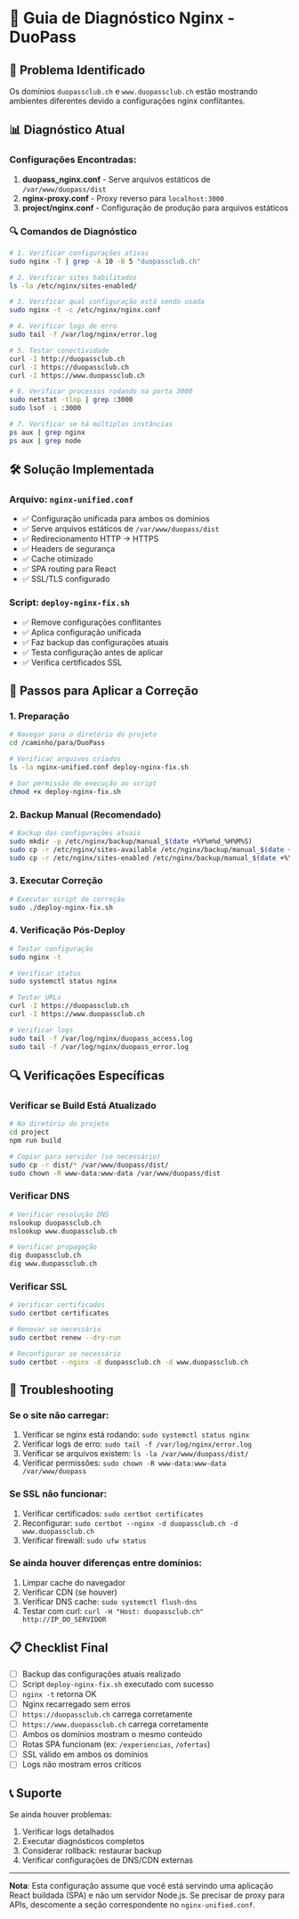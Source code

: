 # 🔧 Guia de Diagnóstico Nginx - DuoPass

## 🚨 Problema Identificado
Os domínios `duopassclub.ch` e `www.duopassclub.ch` estão mostrando ambientes diferentes devido a configurações nginx conflitantes.

## 📊 Diagnóstico Atual

### Configurações Encontradas:
1. **duopass_nginx.conf** - Serve arquivos estáticos de `/var/www/duopass/dist`
2. **nginx-proxy.conf** - Proxy reverso para `localhost:3000`
3. **project/nginx.conf** - Configuração de produção para arquivos estáticos

### 🔍 Comandos de Diagnóstico

```bash
# 1. Verificar configurações ativas
sudo nginx -T | grep -A 10 -B 5 "duopassclub.ch"

# 2. Verificar sites habilitados
ls -la /etc/nginx/sites-enabled/

# 3. Verificar qual configuração está sendo usada
sudo nginx -t -c /etc/nginx/nginx.conf

# 4. Verificar logs de erro
sudo tail -f /var/log/nginx/error.log

# 5. Testar conectividade
curl -I http://duopassclub.ch
curl -I https://duopassclub.ch
curl -I https://www.duopassclub.ch

# 6. Verificar processos rodando na porta 3000
sudo netstat -tlnp | grep :3000
sudo lsof -i :3000

# 7. Verificar se há múltiplas instâncias
ps aux | grep nginx
ps aux | grep node
```

## 🛠️ Solução Implementada

### Arquivo: `nginx-unified.conf`
- ✅ Configuração unificada para ambos os domínios
- ✅ Serve arquivos estáticos de `/var/www/duopass/dist`
- ✅ Redirecionamento HTTP → HTTPS
- ✅ Headers de segurança
- ✅ Cache otimizado
- ✅ SPA routing para React
- ✅ SSL/TLS configurado

### Script: `deploy-nginx-fix.sh`
- ✅ Remove configurações conflitantes
- ✅ Aplica configuração unificada
- ✅ Faz backup das configurações atuais
- ✅ Testa configuração antes de aplicar
- ✅ Verifica certificados SSL

## 🚀 Passos para Aplicar a Correção

### 1. Preparação
```bash
# Navegar para o diretório do projeto
cd /caminho/para/DuoPass

# Verificar arquivos criados
ls -la nginx-unified.conf deploy-nginx-fix.sh

# Dar permissão de execução ao script
chmod +x deploy-nginx-fix.sh
```

### 2. Backup Manual (Recomendado)
```bash
# Backup das configurações atuais
sudo mkdir -p /etc/nginx/backup/manual_$(date +%Y%m%d_%H%M%S)
sudo cp -r /etc/nginx/sites-available /etc/nginx/backup/manual_$(date +%Y%m%d_%H%M%S)/
sudo cp -r /etc/nginx/sites-enabled /etc/nginx/backup/manual_$(date +%Y%m%d_%H%M%S)/
```

### 3. Executar Correção
```bash
# Executar script de correção
sudo ./deploy-nginx-fix.sh
```

### 4. Verificação Pós-Deploy
```bash
# Testar configuração
sudo nginx -t

# Verificar status
sudo systemctl status nginx

# Testar URLs
curl -I https://duopassclub.ch
curl -I https://www.duopassclub.ch

# Verificar logs
sudo tail -f /var/log/nginx/duopass_access.log
sudo tail -f /var/log/nginx/duopass_error.log
```

## 🔍 Verificações Específicas

### Verificar se Build Está Atualizado
```bash
# No diretório do projeto
cd project
npm run build

# Copiar para servidor (se necessário)
sudo cp -r dist/* /var/www/duopass/dist/
sudo chown -R www-data:www-data /var/www/duopass/dist
```

### Verificar DNS
```bash
# Verificar resolução DNS
nslookup duopassclub.ch
nslookup www.duopassclub.ch

# Verificar propagação
dig duopassclub.ch
dig www.duopassclub.ch
```

### Verificar SSL
```bash
# Verificar certificados
sudo certbot certificates

# Renovar se necessário
sudo certbot renew --dry-run

# Reconfigurar se necessário
sudo certbot --nginx -d duopassclub.ch -d www.duopassclub.ch
```

## 🚨 Troubleshooting

### Se o site não carregar:
1. Verificar se nginx está rodando: `sudo systemctl status nginx`
2. Verificar logs de erro: `sudo tail -f /var/log/nginx/error.log`
3. Verificar se arquivos existem: `ls -la /var/www/duopass/dist/`
4. Verificar permissões: `sudo chown -R www-data:www-data /var/www/duopass`

### Se SSL não funcionar:
1. Verificar certificados: `sudo certbot certificates`
2. Reconfigurar: `sudo certbot --nginx -d duopassclub.ch -d www.duopassclub.ch`
3. Verificar firewall: `sudo ufw status`

### Se ainda houver diferenças entre domínios:
1. Limpar cache do navegador
2. Verificar CDN (se houver)
3. Verificar DNS cache: `sudo systemctl flush-dns`
4. Testar com curl: `curl -H "Host: duopassclub.ch" http://IP_DO_SERVIDOR`

## 📋 Checklist Final

- [ ] Backup das configurações atuais realizado
- [ ] Script `deploy-nginx-fix.sh` executado com sucesso
- [ ] `nginx -t` retorna OK
- [ ] Nginx recarregado sem erros
- [ ] `https://duopassclub.ch` carrega corretamente
- [ ] `https://www.duopassclub.ch` carrega corretamente
- [ ] Ambos os domínios mostram o mesmo conteúdo
- [ ] Rotas SPA funcionam (ex: `/experiencias`, `/ofertas`)
- [ ] SSL válido em ambos os domínios
- [ ] Logs não mostram erros críticos

## 📞 Suporte

Se ainda houver problemas:
1. Verificar logs detalhados
2. Executar diagnósticos completos
3. Considerar rollback: restaurar backup
4. Verificar configurações de DNS/CDN externas

---

**Nota**: Esta configuração assume que você está servindo uma aplicação React buildada (SPA) e não um servidor Node.js. Se precisar de proxy para APIs, descomente a seção correspondente no `nginx-unified.conf`.